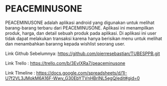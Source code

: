 # PEACEMINUSONE

PEACEMINUSONE adalah aplikasi android yang digunakan untuk melihat barang-barang terbaru dari PEACEMINUSONE. Aplikasi ini menampilkan produk, harga, dan detail sebuah produk pada aplikasi. Di aplikasi ini user tidak dapat melakukan transaksi karena hanya berisikan menu untuk melihat dan menambahkan baranng kepada wishlist seorang user.

Link Github Sebelumnya: https://github.com/pierresebastian/TUBESPPB.git


Link Trello : https://trello.com/b/3EvIXRa7/peaceminusone


Link TImeline : https://docs.google.com/spreadsheets/d/1I-U7f2VL3JMokM6A16F-Wwv_G30EbYTVnHBrlNL5egQ/edit#gid=0
